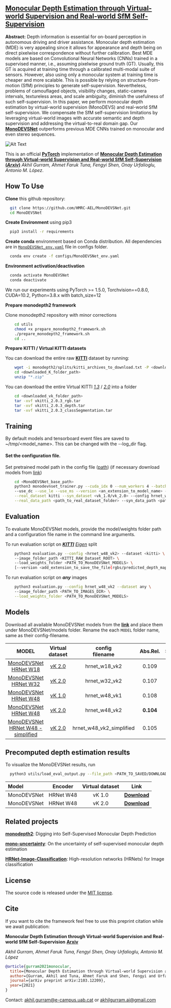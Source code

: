 ## [**Monocular Depth Estimation through Virtual-world Supervision and Real-world SfM Self-Supervision**](https://arxiv.org/abs/2103.12209)
**Abstract:** Depth information is essential for on-board perception in autonomous driving and driver assistance. Monocular depth estimation (MDE) is very appealing since it allows for appearance and depth being on direct pixelwise correspondence without further calibration. Best MDE models are based on Convolutional Neural Networks (CNNs) trained in a supervised manner, i.e., assuming pixelwise ground truth (GT). Usually, this GT is acquired at training time through a calibrated multi-modal suite of sensors. However, also using only a monocular system at training time is cheaper and more scalable. This is possible by relying on structure-from-motion (SfM) principles to generate self-supervision. Nevertheless, problems of camouflaged objects, visibility changes, static-camera intervals, textureless areas, and scale ambiguity, diminish the usefulness of such self-supervision. In this paper, we perform monocular depth estimation by virtual-world supervision (MonoDEVS) and real-world SfM self-supervision. We compensate the SfM self-supervision limitations by leveraging virtual-world images with accurate semantic and depth supervision and addressing the virtual-to-real domain gap. Our [**MonoDEVSNet**](https://arxiv.org/abs/2103.12209) outperforms previous MDE CNNs trained on monocular and even stereo sequences.


![Alt Text](media/figures/monodevsnet_kitti_seq.gif)


This is an official [**PyTorch**](https://pytorch.org/) implementation of [**Monocular Depth Estimation through Virtual-world Supervision and Real-world SfM Self-Supervision (*Arxiv*)**](https://arxiv.org/abs/2103.12209) 
*Akhil Gurram, Ahmet Faruk Tuna, Fengyi Shen, Onay Urfalioglu, Antonio M. López*.


## How To Use
**Clone** this github repository:
```bash
  git clone https://github.com/HMRC-AEL/MonoDEVSNet.git
  cd MonoDEVSNet
```

**Create Environment** using pip3

```bash
  pip3 install -r requirements
```


**Create conda** environment based on Conda distribution. All dependencies are in [`MonoDEVSNet_env.yaml`](configs/MonoDEVSNet_env.yaml) file in configs folder.

```bash
  conda env create -f configs/MonoDEVSNet_env.yaml
```


**Environment activation/deactivation**
```bash
  conda activate MonoDEVSNet
  conda deactivate
```

We run our experiments using PyTorch >= 1.5.0, Torchvision==0.8.0, CUDA=10.2, Python=3.8.x with batch_size=12


**Prepare monodepth2 framework**

Clone monodepth2 repository with minor corrections

```bash
    cd utils
    chmod +x prepare_monodepth2_framework.sh
    ./prepare_monodepth2_framework.sh
    cd ..
```

**Prepare KITTI / Virtual KITTI datasets**

You can download the entire raw [**KITTI**](http://www.cvlibs.net/datasets/kitti/raw_data.php) dataset by running:
```bash
    wget -i monodepth2/splits/kitti_archives_to_download.txt -P <downloaded_K_folder_path/>
    cd <downloaded_K_folder_path>
    unzip "*.zip"
```

You can download the entire Virtual KITTI [*1.3*](https://europe.naverlabs.com/research/computer-vision/proxy-virtual-worlds-vkitti-1/) / [*2.0*](https://europe.naverlabs.com/research/computer-vision/proxy-virtual-worlds-vkitti-2/) into a folder
```bash
    cd <downloaded_vk_folder_path>
    tar -xvf vkitti_2.0.3_rgb.tar
    tar -xvf vkitti_2.0.3_depth.tar
    tar -xvf vkitti_2.0.3_classSegmentation.tar
```


## Training

By default models and tensorboard event files are saved to ~/tmp/<model_name>. This can be changed with the --log_dir flag.

#### Set the configuration file. 

Set pretrained model path in the config file ([path](configs/hrnet_w48_vk2.yaml)) (if necessary download models from [link](https://github.com/HRNet/HRNet-Image-Classification))

```bash
    cd <MonoDEVSNet_base_path>
    python3 monodevnset_trainer.py --cuda_idx 0 --num_workers 4 --batch_size 10 --height 192 --width 640 \  
    --use_dc --use_le --use_ms --version <an_extension_to_model_name> --num_epochs 200 --max_depth 80. \
    --real_dataset kitti --syn_dataset <vk_1.0/vk_2.0> --config hrnet_w<18/32/48>_vk<1/2> \
    --real_data_path <path_to_real_dataset_folder> --syn_data_path <path_to_synthetic_dataset_folder>
```


## Evaluation

To evaluate MonoDEVSNet models, provide the model/weights folder path and a configuration file name in the command line arguments.

To run evaluation script on [***KITTI***](http://www.cvlibs.net/datasets/kitti/raw_data.php) [*Eigen*](splits/eigen/test_files.txt) split
```bash
    python3 evaluation.py --config <hrnet_w48_vk2> --dataset <kitti> \ 
    --image_folder_path <KITTI_RAW_Dataset_ROOT> \ 
    --load_weights_folder <PATH_TO_MonoDEVSNet_MODELS> \    
    [--version <add_extension_to_save_the_file(rgbs/predicted_depth_maps)>](optional)
```

To run evaluation script on ***any*** images 
```bash
    python3 evaluation.py --config hrnet_w48_vk2 --dataset any \ 
    --image_folder_path <PATH_TO_IMAGES_DIR> \
    --load_weights_folder <PATH_TO_MonoDEVSNet_MODELS>
```

## Models
Download all available MonoDEVSNet models from the [**link**](https://drive.google.com/drive/folders/1_Zbk6AjOcJ34ERlB8mpu5xT84ptbd1Iz?usp=sharing) and place them under MonoDEVSNet/models folder. Rename the each `MODEL` folder name, same as their config-filename.

| MODEL | Virtual dataset | config <br> filename | Abs.Rel. | Sqr.Rel | RMSE | d < 1.25 |
| :---: | :---: | :---: | :---: |  :---: |  :---: |  :---: |
| [MonoDEVSNet HRNet W18](https://drive.google.com/drive/folders/1gvwhFKDLY1I3-V19yCCRfgsIGLxOg4rn?usp=sharing) | [vK 2.0](https://europe.naverlabs.com/research/computer-vision/proxy-virtual-worlds-vkitti-2/) | hrnet_w18_vk2 | 0.109 | 0.773 | 4.524 | 0.871 |
| [MonoDEVSNet HRNet W32](https://drive.google.com/drive/folders/1HMXBew30d4QUgagDQXEPu3lH14kxSVRz?usp=sharing) | [vK 2.0](https://europe.naverlabs.com/research/computer-vision/proxy-virtual-worlds-vkitti-2/) | hrnet_w32_vk2  | 0.107 | 0.754 | 4.510 | 0.875 |
| [MonoDEVSNet HRNet W48](https://drive.google.com/drive/folders/1rt0A-GqGoSnSR2YkpLRySo03I7FGKW_4?usp=sharing) | [vK 1.0](https://europe.naverlabs.com/research/computer-vision/proxy-virtual-worlds-vkitti-1/) | hrnet_w48_vk1  | 0.108 | 0.775 | 4.464 | 0.875 | 
| [MonoDEVSNet HRNet W48](https://drive.google.com/drive/folders/1-Ufc4ChU9LrTtlurq61A-N6B-KP2Nc_R?usp=sharing) | [vK 2.0](https://europe.naverlabs.com/research/computer-vision/proxy-virtual-worlds-vkitti-2/) | hrnet_w48_vk2 | **0.104** | **0.721** | **4.396** | **0.880** |
| [MonoDEVSNet HRNet W48 - simplified](https://drive.google.com/drive/folders/1VgeqWoYFQckxEjeME7TMwLXtBXsq1IFe?usp=sharing) | [vK 2.0](https://europe.naverlabs.com/research/computer-vision/proxy-virtual-worlds-vkitti-2/) | hrnet_w48_vk2_simplified | 0.105 | 0.736 | 4.471 | 0.875 |


## Precomputed depth estimation results

To visualize the MonoDEVSNet results, run 

```bash
  python3 utils/load_eval_output.py --file_path <PATH_TO_SAVED/DOWNLOADED_FILE>
``` 

| Model | Encoder | Virtual dataset | Link |
| :--- | :---: | :---: | :---: |
| MonoDEVSNet | HRNet W48 | vK 1.0 | [**Download**](https://drive.google.com/file/d/1MpCXKVih-LKFVtQ0Nm4CR53sJpk0T5Ah/view?usp=sharing)
| MonoDEVSNet | HRNet W48 | vK 2.0 | [**Download**](https://drive.google.com/file/d/1DLLyaHVdsmifyFGatzpU4vIvu-CcfR2I/view?usp=sharing)

## Related projects

[**monodepth2**](https://github.com/nianticlabs/monodepth2): Digging into Self-Supervised Monocular Depth Prediction

[**mono-uncertainty**](https://github.com/mattpoggi/mono-uncertainty): On the uncertainty of
self-supervised monocular depth estimation

[**HRNet-Image-Classification**](https://github.com/HRNet/HRNet-Image-Classification): High-resolution networks (HRNets) for Image classification

## License
The source code is released under the [MIT license](LICENSE.md).

## Cite
If you want to cite the framework feel free to use this preprint citation while we await publication:

**Monocular Depth Estimation through Virtual-world Supervision and Real-world SfM Self-Supervision** [**Arxiv**](https://arxiv.org/abs/2103.12209)

*Akhil Gurram, Ahmet Faruk Tuna, Fengyi Shen, Onay Urfalioglu, Antonio M. López*

```bibtex
@article{gurram2021monocular,
  title={Monocular Depth Estimation through Virtual-world Supervision and Real-world SfM Self-Supervision},
  author={Gurram, Akhil and Tuna, Ahmet Faruk and Shen, Fengyi and Urfalioglu, Onay and L{\'o}pez, Antonio M},
  journal={arXiv preprint arXiv:2103.12209},
  year={2021}
}
```

Contact: akhil.gurram@e-campus.uab.cat or akhilgurram.ai@gmail.com
